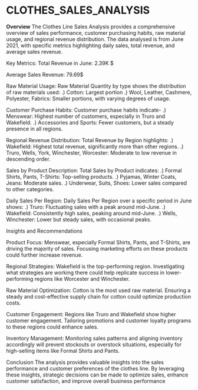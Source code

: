 # CLOTHES_SALES_ANALYSIS
**Overview**
  The Clothes Line Sales Analysis provides a comprehensive overview of sales performance, customer purchasing habits, raw material usage, and regional revenue distribution.    The data analysed is from June 2021, with specific metrics highlighting daily sales, total revenue, and average sales revenue.

Key Metrics:
Total Revenue in June: 2.39K $

Average Sales Revenue: 79.69$
  
Raw Material Usage:
Raw Material Quantity by type shows the distribution of raw materials used:
	.) Cotton: Largest portion
	.) Wool, Leather, Cashmere, Polyester, Fabrics: Smaller portions, with varying degrees of usage.
  
Customer Purchase Habits:
Customer purchase habits indicate-
  	.) Menswear: Highest number of customers, especially in Truro and Wakefield.
 	.) Accessories and Sports: Fewer customers, but a steady presence in all regions.
  
Regional Revenue Distribution:
Total Revenue by Region highlights:
	.) Wakefield: Highest total revenue, significantly more than other regions.
	.) Truro, Wells, York, Winchester, Worcester: Moderate to low revenue in descending order.
  
Sales by Product Description:
Total Sales by Product indicates:
  	.) Formal Shirts, Pants, T-Shirts: Top-selling products.
  	.) Pyjamas, Winter Coats, Jeans: Moderate sales.
	.) Underwear, Suits, Shoes: Lower sales compared to other categories.
  
Daily Sales Per Region:
Daily Sales Per Region over a specific period in June shows:
	.) Truro: Fluctuating sales with a peak around mid-June.
	.) Wakefield: Consistently high sales, peaking around mid-June.
	.) Wells, Winchester: Lower but steady sales, with occasional peaks.
  
Insights and Recommendations

Product Focus:
Menswear, especially Formal Shirts, Pants, and T-Shirts, are driving the majority of sales. Focusing marketing efforts on these products could further increase revenue.

Regional Strategies:
Wakefield is the top-performing region. Investigating what strategies are working there could help replicate success in lower-performing regions like Worcester and Winchester.

Raw Material Optimization:
  Cotton is the most used raw material. Ensuring a steady and cost-effective supply chain for cotton could optimize production costs.

Customer Engagement:
  Regions like Truro and Wakefield show higher customer engagement. Tailoring promotions and customer loyalty programs to these regions could enhance sales.

Inventory Management:
  Monitoring sales patterns and aligning inventory accordingly will prevent stockouts or overstock situations, especially for high-selling items like Formal Shirts and Pants.
  
Conclusion
  The analysis provides valuable insights into the sales performance and customer preferences of the clothes line. By leveraging these insights, strategic decisions can be made to optimize sales, enhance customer satisfaction, and improve overall business performance
